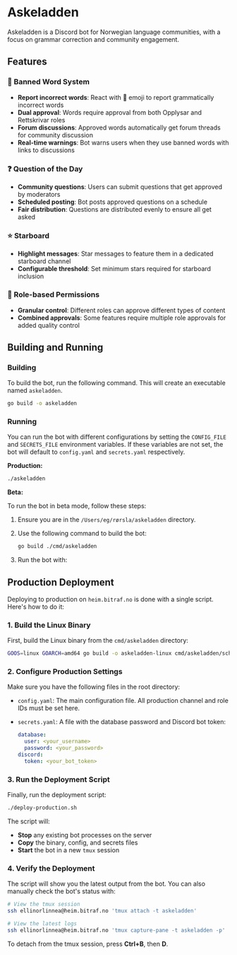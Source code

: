 # Askeladden

Askeladden is a Discord bot for Norwegian language communities, with a focus on grammar correction and community engagement.

## Features

### 🔨 Banned Word System
- **Report incorrect words**: React with 🔨 emoji to report grammatically incorrect words
- **Dual approval**: Words require approval from both Opplysar and Rettskrivar roles
- **Forum discussions**: Approved words automatically get forum threads for community discussion
- **Real-time warnings**: Bot warns users when they use banned words with links to discussions

### ❓ Question of the Day
- **Community questions**: Users can submit questions that get approved by moderators
- **Scheduled posting**: Bot posts approved questions on a schedule
- **Fair distribution**: Questions are distributed evenly to ensure all get asked

### ⭐ Starboard
- **Highlight messages**: Star messages to feature them in a dedicated starboard channel
- **Configurable threshold**: Set minimum stars required for starboard inclusion

### 🔐 Role-based Permissions
- **Granular control**: Different roles can approve different types of content
- **Combined approvals**: Some features require multiple role approvals for added quality control

## Building and Running

### Building

To build the bot, run the following command. This will create an executable named `askeladden`.

```bash
go build -o askeladden
```

### Running

You can run the bot with different configurations by setting the `CONFIG_FILE` and `SECRETS_FILE` environment variables. If these variables are not set, the bot will default to `config.yaml` and `secrets.yaml` respectively.

**Production:**

```bash
./askeladden
```

**Beta:**

To run the bot in beta mode, follow these steps:

1. Ensure you are in the `/Users/eg/rørsla/askeladden` directory.

2. Use the following command to build the bot:
   ```bash
   go build ./cmd/askeladden
   ```

3. Run the bot with:


## Production Deployment

Deploying to production on `heim.bitraf.no` is done with a single script. Here's how to do it:

### 1. Build the Linux Binary

First, build the Linux binary from the `cmd/askeladden` directory:

```bash
GOOS=linux GOARCH=amd64 go build -o askeladden-linux cmd/askeladden/scheduler.go cmd/askeladden/main.go
```

### 2. Configure Production Settings

Make sure you have the following files in the root directory:

- `config.yaml`: The main configuration file. All production channel and role IDs must be set here.
- `secrets.yaml`: A file with the database password and Discord bot token:

  ```yaml
  database:
    user: <your_username>
    password: <your_password>
  discord:
    token: <your_bot_token>
  ```

### 3. Run the Deployment Script

Finally, run the deployment script:

```bash
./deploy-production.sh
```

The script will:
- **Stop** any existing bot processes on the server
- **Copy** the binary, config, and secrets files
- **Start** the bot in a new `tmux` session

### 4. Verify the Deployment

The script will show you the latest output from the bot. You can also manually check the bot's status with:

```bash
# View the tmux session
ssh ellinorlinnea@heim.bitraf.no 'tmux attach -t askeladden'

# View the latest logs
ssh ellinorlinnea@heim.bitraf.no 'tmux capture-pane -t askeladden -p'
```

To detach from the tmux session, press **Ctrl+B**, then **D**.

